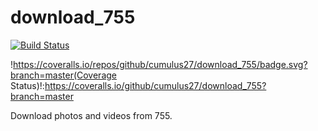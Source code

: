 # download_755

[![Build Status](https://travis-ci.org/cumulus27/download_755.svg?branch=master)](https://travis-ci.org/cumulus27/download_755)

!https://coveralls.io/repos/github/cumulus27/download_755/badge.svg?branch=master(Coverage Status)!:https://coveralls.io/github/cumulus27/download_755?branch=master

Download photos and videos from 755.
